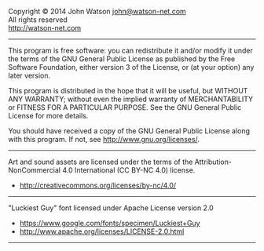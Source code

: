 Copyright © 2014 John Watson <john@watson-net.com>  
All rights reserved  
http://watson-net.com

-----

This program is free software: you can redistribute it and/or modify
it under the terms of the GNU General Public License as published by
the Free Software Foundation, either version 3 of the License, or
(at your option) any later version.

This program is distributed in the hope that it will be useful,
but WITHOUT ANY WARRANTY; without even the implied warranty of
MERCHANTABILITY or FITNESS FOR A PARTICULAR PURPOSE.  See the
GNU General Public License for more details.

You should have received a copy of the GNU General Public License
along with this program.  If not, see <http://www.gnu.org/licenses/>.

-----

Art and sound assets are licensed under the terms of the Attribution-NonCommercial 4.0 International (CC BY-NC 4.0) license.
- http://creativecommons.org/licenses/by-nc/4.0/

-----

"Luckiest Guy" font licensed under Apache License version 2.0
- https://www.google.com/fonts/specimen/Luckiest+Guy
- http://www.apache.org/licenses/LICENSE-2.0.html

-----
